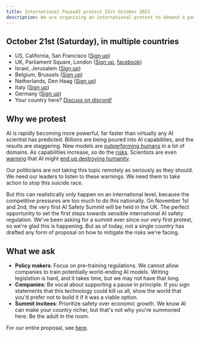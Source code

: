 ```yaml
---
title: International PauseAI protest 21st October 2023
description: We are organizing an international protest to demand a pause on dangerous AI development.
---
```


## October 21st (Saturday), in multiple countries

- US, California, San Francisco ([Sign up](https://www.mixily.com/event/5206622392930519518))
- UK, Parliament Square, London ([Sign up](https://www.mixily.com/event/4774799330762010477), [facebook](https://www.facebook.com/events/644748401084077))
- Israel, Jerusalem ([Sign up](https://www.mixily.com/event/2216232092023925957))
- Belgium, Brussels ([Sign up](https://www.mixily.com/event/2708675063120711075))
- Netherlands, Den Haag ([Sign up](https://www.mixily.com/event/8536294863402363208))
- Italy ([Sign up](https://www.mixily.com/event/7782058162912076825))
- Germany ([Sign up](https://www.mixily.com/event/873099107580787879))
- Your country here? [Discuss on discord!](https://discord.gg/anXWYCCdH5)

## Why we protest

AI is rapidly becoming more powerful, far faster than virtually any AI scientist has predicted.
Billions are being poured into AI capabilities, and the results are staggering.
New models are [outperforming humans](/sota) in a lot of domains.
As capabilities increase, so do the [risks](/risks).
Scientists are even [warning](https://www.safe.ai/statement-on-ai-risk) that AI might [end up destroying humanity](/xrisk).

Our politicians are not taking this topic remotely as seriously as they should.
We need our leaders to listen to these warnings.
We need them to take action to stop this suicide race.

But this can realistically only happen on an international level, because the competitive pressures are too much to do this nationally.
On November 1st and 2nd, the very first AI Safety Summit will be held in the UK.
The perfect opportunity to set the first steps towards sensible international AI safety regulation.
We've been asking for a summit ever since our very first protest, so we're glad this is happening.
But as of today, not a single country has drafted any form of proposal on how to mitigate the risks we're facing.

## What we ask

- **Policy makers**: Focus on pre-training regulations. We cannot allow companies to train potentially world-ending AI models. Writing legislation is hard, and it takes time, but we may not have that long.
- **Companies**: Be vocal about supporting a pause in principle. If you sign statements that this technology could kill us all, show the world that you'd prefer not to build it if it was a viable option.
- **Summit invitees**: Prioritize safety over economic growth. We know AI can make your country richer, but that's not why you're summoned here. Be the adult in the room.

For our entire proposal, see [here](/proposal).
